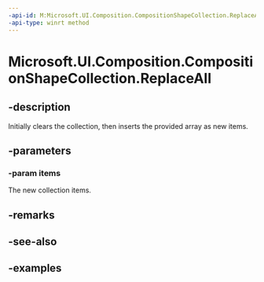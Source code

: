 ```yaml
---
-api-id: M:Microsoft.UI.Composition.CompositionShapeCollection.ReplaceAll(Microsoft.UI.Composition.CompositionShape[])
-api-type: winrt method
---
```


<!-- Method syntax.
public void CompositionShapeCollection.ReplaceAll(CompositionShape[] items)
-->

# Microsoft.UI.Composition.CompositionShapeCollection.ReplaceAll

## -description

Initially clears the collection, then inserts the provided array as new items.

## -parameters
### -param items

The new collection items.

## -remarks

## -see-also

## -examples

